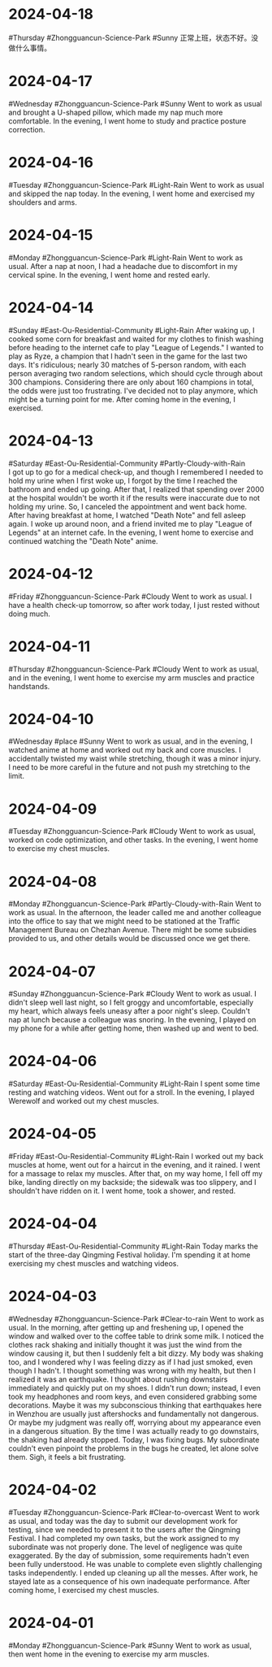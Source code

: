 # 2024-04-18
#Thursday #Zhongguancun-Science-Park  #Sunny 
正常上班，状态不好。没做什么事情。

# 2024-04-17
#Wednesday  #Zhongguancun-Science-Park  #Sunny 
Went to work as usual and brought a U-shaped pillow, which made my nap much more comfortable. In the evening, I went home to study and practice posture correction.

# 2024-04-16
#Tuesday     #Zhongguancun-Science-Park   #Light-Rain 
Went to work as usual and skipped the nap today. In the evening, I went home and exercised my shoulders and arms.

# 2024-04-15
#Monday    #Zhongguancun-Science-Park   #Light-Rain 
Went to work as usual. After a nap at noon, I had a headache due to discomfort in my cervical spine. In the evening, I went home and rested early.

# 2024-04-14
#Sunday   #East-Ou-Residential-Community  #Light-Rain 
After waking up, I cooked some corn for breakfast and waited for my clothes to finish washing before heading to the internet cafe to play "League of Legends." I wanted to play as Ryze, a champion that I hadn't seen in the game for the last two days. It's ridiculous; nearly 30 matches of 5-person random, with each person averaging two random selections, which should cycle through about 300 champions. Considering there are only about 160 champions in total, the odds were just too frustrating. I've decided not to play anymore, which might be a turning point for me. After coming home in the evening, I exercised.

# 2024-04-13
#Saturday  #East-Ou-Residential-Community  #Partly-Cloudy-with-Rain  
I got up to go for a medical check-up, and though I remembered I needed to hold my urine when I first woke up, I forgot by the time I reached the bathroom and ended up going. After that, I realized that spending over 2000 at the hospital wouldn't be worth it if the results were inaccurate due to not holding my urine. So, I canceled the appointment and went back home. After having breakfast at home, I watched "Death Note" and fell asleep again. I woke up around noon, and a friend invited me to play "League of Legends" at an internet cafe. In the evening, I went home to exercise and continued watching the "Death Note" anime.

# 2024-04-12
#Friday #Zhongguancun-Science-Park  #Cloudy 
Went to work as usual. I have a health check-up tomorrow, so after work today, I just rested without doing much.

# 2024-04-11
#Thursday  #Zhongguancun-Science-Park  #Cloudy 
Went to work as usual, and in the evening, I went home to exercise my arm muscles and practice handstands.

# 2024-04-10
#Wednesday #place #Sunny 
Went to work as usual, and in the evening, I watched anime at home and worked out my back and core muscles. I accidentally twisted my waist while stretching, though it was a minor injury. I need to be more careful in the future and not push my stretching to the limit.

# 2024-04-09
#Tuesday  #Zhongguancun-Science-Park  #Cloudy 
Went to work as usual, worked on code optimization, and other tasks. In the evening, I went home to exercise my chest muscles.

# 2024-04-08
#Monday #Zhongguancun-Science-Park  #Partly-Cloudy-with-Rain 
Went to work as usual. In the afternoon, the leader called me and another colleague into the office to say that we might need to be stationed at the Traffic Management Bureau on Chezhan Avenue. There might be some subsidies provided to us, and other details would be discussed once we get there.

# 2024-04-07
#Sunday  #Zhongguancun-Science-Park  #Cloudy 
Went to work as usual. I didn't sleep well last night, so I felt groggy and uncomfortable, especially my heart, which always feels uneasy after a poor night's sleep. Couldn't nap at lunch because a colleague was snoring. In the evening, I played on my phone for a while after getting home, then washed up and went to bed.

# 2024-04-06
#Saturday #East-Ou-Residential-Community  #Light-Rain 
I spent some time resting and watching videos. Went out for a stroll. In the evening, I played Werewolf and worked out my chest muscles.

# 2024-04-05
#Friday  #East-Ou-Residential-Community  #Light-Rain 
I worked out my back muscles at home, went out for a haircut in the evening, and it rained. I went for a massage to relax my muscles. After that, on my way home, I fell off my bike, landing directly on my backside; the sidewalk was too slippery, and I shouldn't have ridden on it. I went home, took a shower, and rested.

# 2024-04-04
#Thursday  #East-Ou-Residential-Community  #Light-Rain 
Today marks the start of the three-day Qingming Festival holiday. I'm spending it at home exercising my chest muscles and watching videos.


# 2024-04-03
#Wednesday #Zhongguancun-Science-Park  #Clear-to-rain
Went to work as usual. In the morning, after getting up and freshening up, I opened the window and walked over to the coffee table to drink some milk. I noticed the clothes rack shaking and initially thought it was just the wind from the window causing it, but then I suddenly felt a bit dizzy. My body was shaking too, and I wondered why I was feeling dizzy as if I had just smoked, even though I hadn't. I thought something was wrong with my health, but then I realized it was an earthquake. I thought about rushing downstairs immediately and quickly put on my shoes. I didn't run down; instead, I even took my headphones and room keys, and even considered grabbing some decorations. Maybe it was my subconscious thinking that earthquakes here in Wenzhou are usually just aftershocks and fundamentally not dangerous. Or maybe my judgment was really off, worrying about my appearance even in a dangerous situation. By the time I was actually ready to go downstairs, the shaking had already stopped. Today, I was fixing bugs. My subordinate couldn't even pinpoint the problems in the bugs he created, let alone solve them. Sigh, it feels a bit frustrating.

# 2024-04-02
#Tuesday #Zhongguancun-Science-Park  #Clear-to-overcast
Went to work as usual, and today was the day to submit our development work for testing, since we needed to present it to the users after the Qingming Festival. I had completed my own tasks, but the work assigned to my subordinate was not properly done. The level of negligence was quite exaggerated. By the day of submission, some requirements hadn't even been fully understood. He was unable to complete even slightly challenging tasks independently. I ended up cleaning up all the messes. After work, he stayed late as a consequence of his own inadequate performance. After coming home, I exercised my chest muscles.

# 2024-04-01
#Monday  #Zhongguancun-Science-Park  #Sunny 
Went to work as usual, then went home in the evening to exercise my arm muscles.